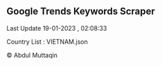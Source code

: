 

## Google Trends Keywords Scraper 
 
Last Update 19-01-2023 , 02:08:33

Country List :
VIETNAM.json



© Abdul Muttaqin 

